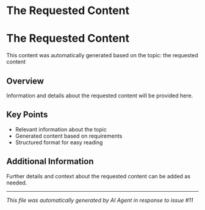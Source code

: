 # The Requested Content

# The Requested Content

This content was automatically generated based on the topic: the requested content

## Overview
Information and details about the requested content will be provided here.

## Key Points
- Relevant information about the topic
- Generated content based on requirements
- Structured format for easy reading

## Additional Information
Further details and context about the requested content can be added as needed.

---
*This file was automatically generated by AI Agent in response to issue #11*
